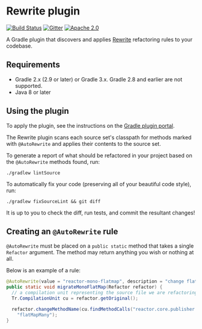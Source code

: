 # Rewrite plugin

[![Build Status](https://travis-ci.org/spring-gradle-plugins/rewrite-gradle.svg?branch=master)](https://travis-ci.org/spring-gradle-plugins/rewrite-gradle)
[![Gitter](https://badges.gitter.im/Join%20Chat.svg)](https://gitter.im/spring-gradle-plugins/rewrite-gradle?utm_source=badge&utm_medium=badge&utm_campaign=pr-badge)
[![Apache 2.0](https://img.shields.io/github/license/spring-gradle-plugins/rewrite-gradle.svg)](http://www.apache.org/licenses/LICENSE-2.0)

A Gradle plugin that discovers and applies [Rewrite](https://github.com/Netflix-Skunkworks/rewrite)
refactoring rules to your codebase.

## Requirements

 - Gradle 2.x (2.9 or later) or Gradle 3.x. Gradle 2.8 and earlier are not supported.
 - Java 8 or later

## Using the plugin

To apply the plugin, see the instructions on the [Gradle plugin portal](https://plugins.gradle.org/plugin/io.spring.rewrite).

The Rewrite plugin scans each source set's classpath for methods marked with `@AutoRewrite` and applies their contents to the source set.

To generate a report of what should be refactored in your project based on the `@AutoRewrite` methods found, run:

`./gradlew lintSource`

To automatically fix your code (preserving all of your beautiful code style), run:

`./gradlew fixSourceLint && git diff`

It is up to you to check the diff, run tests, and commit the resultant changes!

## Creating an `@AutoRewrite` rule

`@AutoRewrite` must be placed on a `public static` method that takes a single `Refactor` argument. The method may return anything you wish or nothing at all.

Below is an example of a rule:

```java
@AutoRewrite(value = "reactor-mono-flatmap", description = "change flatMap to flatMapMany")
public static void migrateMonoFlatMap(Refactor refactor) {
  // a compilation unit representing the source file we are refactoring
  Tr.CompilationUnit cu = refactor.getOriginal();

  refactor.changeMethodName(cu.findMethodCalls("reactor.core.publisher.Mono flatMap(..)"),
    "flatMapMany");
}
```
